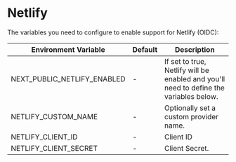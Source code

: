 # Netlify

The variables you need to configure to enable support for Netlify (OIDC):

| Environment Variable         | Default | Description                                                                                        |
| ---------------------------- | ------- |----------------------------------------------------------------------------------------------------|
| NEXT_PUBLIC_NETLIFY_ENABLED | -       | If set to true, Netlify will be enabled and you'll need to define the variables below. |
| NETLIFY_CUSTOM_NAME         | -       | Optionally set a custom provider name.                                                             |
| NETLIFY_CLIENT_ID           | -       | Client ID                                                                                          |
| NETLIFY_CLIENT_SECRET       | -       | Client Secret.                                                                                     |
